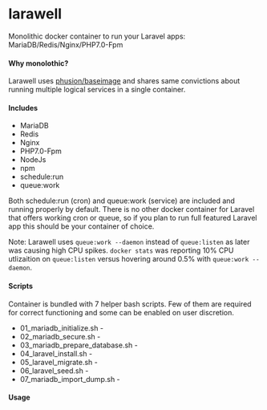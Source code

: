 # larawell
Monolithic docker container to run your Laravel apps: MariaDB/Redis/Nginx/PHP7.0-Fpm

#### Why monolothic?

Larawell uses [phusion/baseimage](https://github.com/phusion/baseimage-docker#wait-i-thought-docker-is-about-running-a-single-process-in-a-container) and shares same convictions about running multiple logical services in a single container.

#### Includes

+ MariaDB
+ Redis
+ Nginx
+ PHP7.0-Fpm
+ NodeJs
+ npm
+ schedule:run
+ queue:work

Both schedule:run (cron) and queue:work (service) are included and running properly by default. There is no other docker container for Laravel that offers working cron or queue, so if you plan to run full featured Laravel app this should be your container of choice.

Note: Larawell uses `queue:work --daemon` instead of `queue:listen` as later was causing high CPU spikes. `docker stats` was reporting 10% CPU utlizaition on `queue:listen` versus hovering around 0.5% with `queue:work --daemon`.

#### Scripts

Container is bundled with 7 helper bash scripts. Few of them are required for correct functioning and some can be enabled on user discretion.

+ 01_mariadb_initialize.sh - 
+ 02_mariadb_secure.sh - 
+ 03_mariadb_prepare_database.sh - 
+ 04_laravel_install.sh - 
+ 05_laravel_migrate.sh - 
+ 06_laravel_seed.sh - 
+ 07_mariadb_import_dump.sh - 

#### Usage




